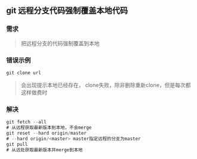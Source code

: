 ## git 远程分支代码强制覆盖本地代码

### 需求

> 把远程分支的代码强制覆盖到本地



### 错误示例

```java
git clone url
```

> 会出现提示本地已经存在， clone失败，除非删除重新clone，但是每次都这样做费时



### 解决

```java
git fetch --all
# 从远程获取最新版本到本地，不会merge
git reset --hard origin/master
# --hard origin/<master> master指定远程的分支为master
git pull
# 从远处获取最新版本并merge到本地

```

